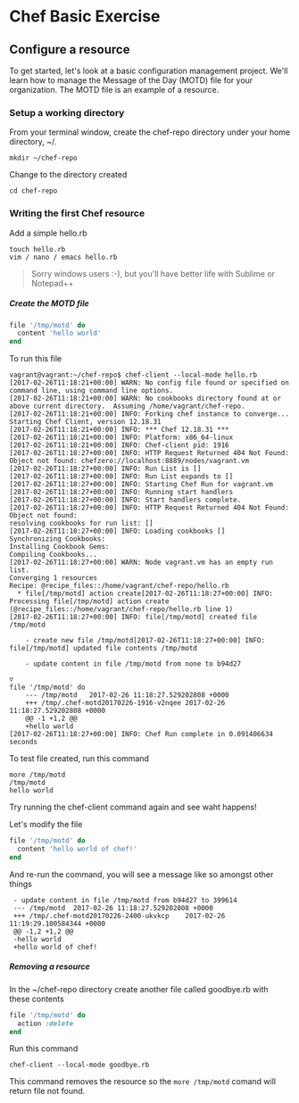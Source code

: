 # Chef Basic Exercise

## Configure a resource

To get started, let's look at a basic configuration management project. We'll learn how to manage the Message of the Day (MOTD) file for your organization. The MOTD file is an example of a resource.

### Setup a working directory

From your terminal window, create the chef-repo directory under your home directory, ~/.

```shell
mkdir ~/chef-repo
```

Change to the directory created

```shell
cd chef-repo
```

### Writing the first Chef resource

Add a simple hello.rb

```shell
touch hello.rb
vim / nano / emacs hello.rb
```

> Sorry windows users :-), but you'll have better life with Sublime or Notepad++

##### Create the MOTD file

```ruby
file '/tmp/motd' do
  content 'hello world'
end
```

To run this file 

```
vagrant@vagrant:~/chef-repo$ chef-client --local-mode hello.rb
[2017-02-26T11:18:21+00:00] WARN: No config file found or specified on command line, using command line options.
[2017-02-26T11:18:21+00:00] WARN: No cookbooks directory found at or above current directory.  Assuming /home/vagrant/chef-repo.
[2017-02-26T11:18:21+00:00] INFO: Forking chef instance to converge...
Starting Chef Client, version 12.18.31
[2017-02-26T11:18:21+00:00] INFO: *** Chef 12.18.31 ***
[2017-02-26T11:18:21+00:00] INFO: Platform: x86_64-linux
[2017-02-26T11:18:21+00:00] INFO: Chef-client pid: 1916
[2017-02-26T11:18:27+00:00] INFO: HTTP Request Returned 404 Not Found: Object not found: chefzero://localhost:8889/nodes/vagrant.vm
[2017-02-26T11:18:27+00:00] INFO: Run List is []
[2017-02-26T11:18:27+00:00] INFO: Run List expands to []
[2017-02-26T11:18:27+00:00] INFO: Starting Chef Run for vagrant.vm
[2017-02-26T11:18:27+00:00] INFO: Running start handlers
[2017-02-26T11:18:27+00:00] INFO: Start handlers complete.
[2017-02-26T11:18:27+00:00] INFO: HTTP Request Returned 404 Not Found: Object not found:
resolving cookbooks for run list: []
[2017-02-26T11:18:27+00:00] INFO: Loading cookbooks []
Synchronizing Cookbooks:
Installing Cookbook Gems:
Compiling Cookbooks...
[2017-02-26T11:18:27+00:00] WARN: Node vagrant.vm has an empty run list.
Converging 1 resources
Recipe: @recipe_files::/home/vagrant/chef-repo/hello.rb
  * file[/tmp/motd] action create[2017-02-26T11:18:27+00:00] INFO: Processing file[/tmp/motd] action create (@recipe_files::/home/vagrant/chef-repo/hello.rb line 1)
[2017-02-26T11:18:27+00:00] INFO: file[/tmp/motd] created file /tmp/motd

    - create new file /tmp/motd[2017-02-26T11:18:27+00:00] INFO: file[/tmp/motd] updated file contents /tmp/motd

    - update content in file /tmp/motd from none to b94d27

▽
file '/tmp/motd' do
    --- /tmp/motd	2017-02-26 11:18:27.529202808 +0000
    +++ /tmp/.chef-motd20170226-1916-v2nqee	2017-02-26 11:18:27.529202808 +0000
    @@ -1 +1,2 @@
    +hello world
[2017-02-26T11:18:27+00:00] INFO: Chef Run complete in 0.091406634 seconds
```

To test file created, run this command

```shell
more /tmp/motd
/tmp/motd
hello world
```

Try running the chef-client command again and see waht happens!

Let's modify the file 

```ruby
file '/tmp/motd' do
  content 'hello world of chef!'
end
```
And re-run the command, you will see a message like so amongst other things

```
 - update content in file /tmp/motd from b94d27 to 399614
 --- /tmp/motd	2017-02-26 11:18:27.529202808 +0000
 +++ /tmp/.chef-motd20170226-2400-ukvkcp	2017-02-26 11:19:29.100584344 +0000
 @@ -1,2 +1,2 @@
 -hello world
 +hello world of chef!
```

##### Removing a resource

In the ~/chef-repo directory create another file called goodbye.rb with these contents

```ruby
file '/tmp/motd' do
  action :delete
end
```

Run this command 

```
chef-client --local-mode goodbye.rb
```

This command removes the resource so the ```more /tmp/motd``` comand will return file not found.
